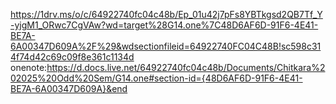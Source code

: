https://1drv.ms/o/c/64922740fc04c48b/Ep_01u42j7pFs8YBTkgsd2QB7Tf_Y-yjgM1_ORwc7CgVAw?wd=target%28G14.one%7C48D6AF6D-91F6-4E41-BE7A-6A00347D609A%2F%29&wdsectionfileid=64922740FC04C48B!sc598c314f74d42c69c09f8e361c1134d
onenote:https://d.docs.live.net/64922740fc04c48b/Documents/Chitkara%202025%20Odd%20Sem/G14.one#section-id={48D6AF6D-91F6-4E41-BE7A-6A00347D609A}&end
